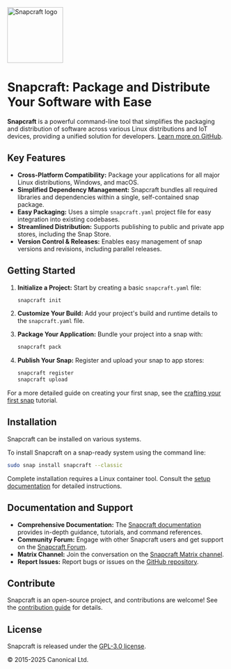 <img src="https://dashboard.snapcraft.io/site_media/appmedia/2018/04/Snapcraft-logo-bird.png" alt="Snapcraft logo" style="height: 128px; display: block">

# Snapcraft: Package and Distribute Your Software with Ease

**Snapcraft** is a powerful command-line tool that simplifies the packaging and distribution of software across various Linux distributions and IoT devices, providing a unified solution for developers.  [Learn more on GitHub](https://github.com/canonical/snapcraft).

## Key Features

*   **Cross-Platform Compatibility:** Package your applications for all major Linux distributions, Windows, and macOS.
*   **Simplified Dependency Management:**  Snapcraft bundles all required libraries and dependencies within a single, self-contained snap package.
*   **Easy Packaging:**  Uses a simple `snapcraft.yaml` project file for easy integration into existing codebases.
*   **Streamlined Distribution:**  Supports publishing to public and private app stores, including the Snap Store.
*   **Version Control & Releases:** Enables easy management of snap versions and revisions, including parallel releases.

## Getting Started

1.  **Initialize a Project:** Start by creating a basic `snapcraft.yaml` file:

    ```bash
    snapcraft init
    ```

2.  **Customize Your Build:** Add your project's build and runtime details to the `snapcraft.yaml` file.
3.  **Package Your Application:** Bundle your project into a snap with:

    ```bash
    snapcraft pack
    ```

4.  **Publish Your Snap:** Register and upload your snap to app stores:

    ```bash
    snapcraft register
    snapcraft upload
    ```

For a more detailed guide on creating your first snap, see the [crafting your first snap](https://documentation.ubuntu.com/snapcraft/stable/tutorials/craft-a-snap) tutorial.

## Installation

Snapcraft can be installed on various systems.

To install Snapcraft on a snap-ready system using the command line:

```bash
sudo snap install snapcraft --classic
```

Complete installation requires a Linux container tool.  Consult the [setup documentation](https://documentation.ubuntu.com/snapcraft/stable/how-to/setup/set-up-snapcraft) for detailed instructions.

## Documentation and Support

*   **Comprehensive Documentation:**  The [Snapcraft documentation](https://documentation.ubuntu.com/snapcraft/stable) provides in-depth guidance, tutorials, and command references.
*   **Community Forum:** Engage with other Snapcraft users and get support on the [Snapcraft Forum](https://forum.snapcraft.io).
*   **Matrix Channel:** Join the conversation on the [Snapcraft Matrix channel](https://matrix.to/#/#snapcraft:ubuntu.com).
*   **Report Issues:**  Report bugs or issues on the [GitHub repository](https://github.com/canonical/snapcraft/issues).

## Contribute

Snapcraft is an open-source project, and contributions are welcome!  See the [contribution guide](CONTRIBUTING.md) for details.

## License

Snapcraft is released under the [GPL-3.0 license](LICENSE).

© 2015-2025 Canonical Ltd.